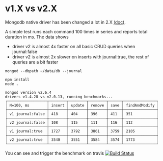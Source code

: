 v1.X vs v2.X
===

Mongodb native driver has been changed a lot in 2.X [(doc)](https://github.com/mongodb/node-mongodb-native/blob/2.0/docs/content/meta/changes-from-1.0.md).

A simple test runs each command 100 times in series and reports total duration in ms. The data shows
- driver v2 is almost 4x faster on all basic CRUD queries when journal:false 
- driver v2 is almost 2x slower on inserts with journal:true, the rest of queries are a bit faster

```shell
mongod --dbpath ~/data/db --journal

npm install
node .

mongod version v2.6.4
drivers v1.4.28 vs v2.0.13, running benchmarks...
┌──────────────────┬────────┬────────┬────────┬──────┬───────────────┐
│ N=100, ms        │ insert │ update │ remove │ save │ findAndModify │
├──────────────────┼────────┼────────┼────────┼──────┼───────────────┤
│ v1 journal:false │ 418    │ 404    │ 396    │ 411  │ 351           │
├──────────────────┼────────┼────────┼────────┼──────┼───────────────┤
│ v2 journal:false │ 108    │ 115    │ 111    │ 116  │ 112           │
├──────────────────┼────────┼────────┼────────┼──────┼───────────────┤
│ v1 journal:true  │ 1727   │ 3792   │ 3861   │ 3759 │ 2105          │
├──────────────────┼────────┼────────┼────────┼──────┼───────────────┤
│ v2 journal:true  │ 3540   │ 3551   │ 3584   │ 3574 │ 1773          │
└──────────────────┴────────┴────────┴────────┴──────┴───────────────┘

```

You can see and trigger the benchmark on travis [![Build Status](https://travis-ci.org/bubenshchykov/mongo-driver-benchmarks.png?branch=master)](https://travis-ci.org/bubenshchykov/mongo-driver-benchmarks)
